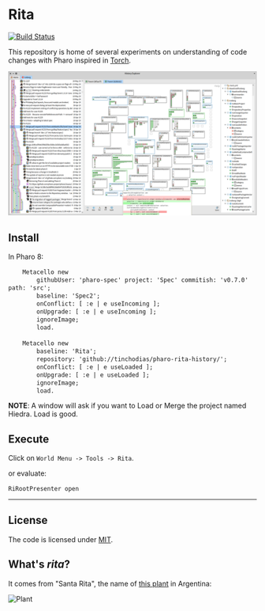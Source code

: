 # Rita

[![Build Status](https://travis-ci.org/tinchodias/pharo-rita-history.png)](http://travis-ci.org/tinchodias/pharo-rita-history)

This repository is home of several experiments on understanding of code changes with Pharo inspired in [Torch](http://rmod.inria.fr/archives/papers/Uqui10a-Torch-WCRE10.pdf).

![Screenshot](small.png)

## Install

In Pharo 8:

~~~Smalltalk
    Metacello new
        githubUser: 'pharo-spec' project: 'Spec' commitish: 'v0.7.0' path: 'src';
        baseline: 'Spec2';
        onConflict: [ :e | e useIncoming ];
        onUpgrade: [ :e | e useIncoming ];
        ignoreImage;
        load.

    Metacello new 
        baseline: 'Rita'; 
        repository: 'github://tinchodias/pharo-rita-history/';
        onConflict: [ :e | e useLoaded ];
        onUpgrade: [ :e | e useLoaded ];
        ignoreImage;
        load.
~~~

**NOTE**: A window will ask if you want to Load or Merge the project named Hiedra. Load is good.


## Execute

Click on `World Menu -> Tools -> Rita`.

or evaluate:

~~~Smalltalk
RiRootPresenter open
~~~

---


## License
The code is licensed under [MIT](LICENSE).

## What's *rita*?

It comes from "Santa Rita", the name of [this plant](https://es.wikipedia.org/wiki/Bougainvillea) in Argentina:

![Plant](https://live.staticflickr.com/115/309565575_0945045e03_m_d.jpg)
